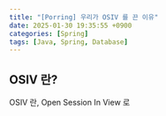 ```yaml
---
title: "[Porring] 우리가 OSIV 를 끈 이유"
date: 2025-01-30 19:35:55 +0900
categories: [Spring]
tags: [Java, Spring, Database]
---
```

## OSIV 란?

OSIV 란, Open Session In View 로